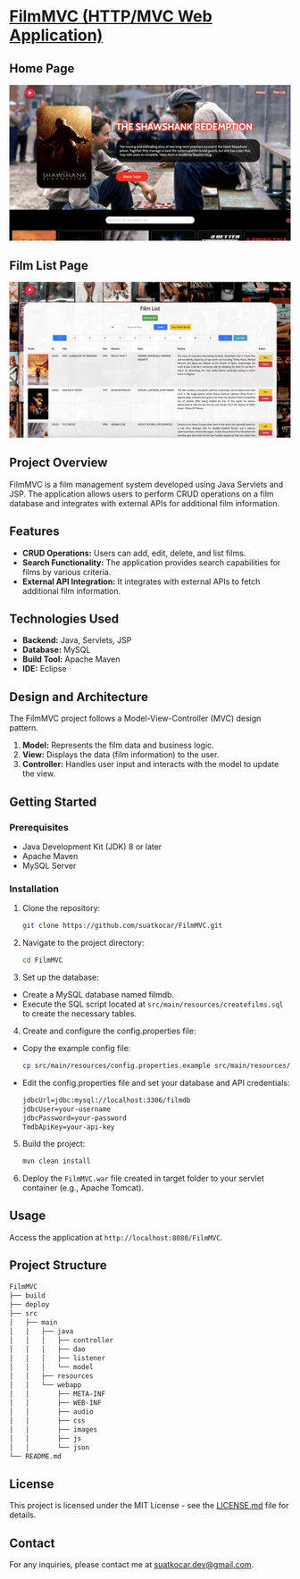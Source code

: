 # [FilmMVC (HTTP/MVC Web Application)](https://suatkocar.dev/FilmMVC/)

## Home Page

![Home Page](screenshots/home-page.jpg)

## Film List Page

![Film List Page](screenshots/film-list-page.jpg)

## Project Overview
FilmMVC is a film management system developed using Java Servlets and JSP. The application allows users to perform CRUD operations on a film database and integrates with external APIs for additional film information.

## Features
- **CRUD Operations:** Users can add, edit, delete, and list films.
- **Search Functionality:** The application provides search capabilities for films by various criteria.
- **External API Integration:** It integrates with external APIs to fetch additional film information.

## Technologies Used
- **Backend:** Java, Servlets, JSP
- **Database:** MySQL
- **Build Tool:** Apache Maven
- **IDE:** Eclipse

## Design and Architecture

The FilmMVC project follows a Model-View-Controller (MVC) design pattern.
1. **Model:** Represents the film data and business logic.
2. **View:** Displays the data (film information) to the user.
3. **Controller:** Handles user input and interacts with the model to update the view.

## Getting Started

### Prerequisites
- Java Development Kit (JDK) 8 or later
- Apache Maven
- MySQL Server

### Installation

1. Clone the repository:

   ```bash
   git clone https://github.com/suatkocar/FilmMVC.git
   ```

2. Navigate to the project directory:

   ```bash
   cd FilmMVC
   ```

3. Set up the database:
   
- Create a MySQL database named filmdb.
- Execute the SQL script located at `src/main/resources/createfilms.sql` to create the necessary tables.

4. Create and configure the config.properties file:

- Copy the example config file:

   ```bash
   cp src/main/resources/config.properties.example src/main/resources/config.properties
   ```

- Edit the config.properties file and set your database and API credentials:

   ```properties
   jdbcUrl=jdbc:mysql://localhost:3306/filmdb
   jdbcUser=your-username
   jdbcPassword=your-password
   TmdbApiKey=your-api-key
   ```

5. Build the project:

   ```bash
   mvn clean install
   ```

6. Deploy the `FilmMVC.war` file created in target folder to your servlet container (e.g., Apache Tomcat).

## Usage

Access the application at `http://localhost:8080/FilmMVC`.

## Project Structure

   ```plaintext
   FilmMVC
   ├── build
   ├── deploy
   ├── src
   │   ├── main
   │   │   ├── java
   │   │   │   ├── controller
   │   │   │   ├── dao
   │   │   │   ├── listener
   │   │   │   └── model
   │   │   ├── resources
   │   │   └── webapp
   │   │       ├── META-INF
   │   │       ├── WEB-INF
   │   │       ├── audio
   │   │       ├── css
   │   │       ├── images
   │   │       ├── js
   │   │       └── json
   └── README.md
   ```

## License

This project is licensed under the MIT License - see the [LICENSE.md](LICENSE.md) file for details.

## Contact

For any inquiries, please contact me at suatkocar.dev@gmail.com.
